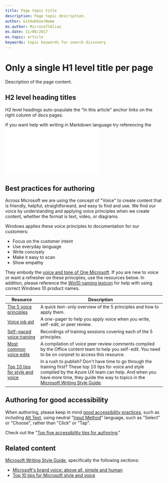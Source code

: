 ```yaml
---
title: Page topic title
description: Page topic description.
author: GitHubUserName
ms.author: MicrosoftAlias
ms.date: 11/06/2017
ms.topic: article
keywords: topic keywords for search discovery
---
```


# Only a single H1 level title per page

Description of the page content.

## H2 level heading titles

H2 level headings auto-populate the "In this article" anchor links on the right column of docs pages.

If you want help with writing in Markdown language try referencing the ![How to Write Markdown Poster](images/HowToWriteMarkdownPoster.pdf)

## Best practices for authoring

Across Microsoft we are using the concept of "Voice" to create content that is friendly, helpful, straightforward, and easy to find and use. We find our voice by understanding and applying voice principles when we create content, whether the format is text, video, or diagrams.

Windows applies these voice principles to documentation for our customers:

-   Focus on the customer intent
-   Use everyday language
-   Write concisely
-   Make it easy to scan
-   Show empathy

They embody the [voice and tone of One Microsoft](https://worldready.cloudapp.net/Styleguide/Read?id=2700&topicid=28361). If you are new to voice or want a refresher on these principles, use the resources below. In addition, please reference the [Win10 naming lexicon](https://review.docs.microsoft.com/en-us/windows-authoring-guide/writing-guidance/voice-and-terminology?branch=master) for help with using correct Windows 10 product names.

| Resource | Description |
|---|----------------------|
| [The 5 voice principles](style-how-to-voice-principles.md) | A quick text-only overview of the 5 principles and how to apply them. |
| [Voice job aid](style-how-to-voice-job-aid.md) | A one-pager to help you apply voice when you write, self-edit, or peer review. |
| [Self-paced voice training](style-how-to-voice-self-paced-training.md) | Recordings of training sessions covering each of the 5 principles. |
| [Most common voice edits](https://msft.spoppe.com/teams/cpub/Resources/ContentDevelopment/Voice/_layouts/15/WopiFrame.aspx?sourcedoc=%7b59A56376-6F3E-41A7-BB94-9869CE0B098D%7d&file=Most%20common%20voice%20edits.docx&action=default) | A compilation of voice peer review comments compiled by the Office content team to help you self-edit. You need to be on corpnet to access this resource. |
| [Top 10 tips for style and voice](https://worldready.cloudapp.net/Styleguide/Read?id=2700&topicid=28939) | In a rush to publish? Don't have time to go through the training first? These top 10 tips for voice and style compiled by the Azure UX team can help. And when you have more time, they guide the way to topics in the [Microsoft Writing Style Guide](https://worldready.cloudapp.net/StyleGuide/Read?id=2700). |

## Authoring for good accessibility

When authoring, please keep in mind [good accessibility practices](https://review.docs.microsoft.com/en-us/help/style/style-how-to-accessibility?branch=master), such as including [Alt Text](https://review.docs.microsoft.com/en-us/help/style/style-how-to-alt-text), using neutral "[Input Method](https://review.docs.microsoft.com/en-us/help/style/style-how-to-input-methods)" language, such as "Select" or "Choose", rather than "Click" or "Tap".

Check out the "[Top five accessibility tips for authoring](https://review.docs.microsoft.com/en-us/help/style/style-how-to-accessibility-top-articles?branch=master)."

## Related content
[Microsoft Writing Style Guide](https://worldready.cloudapp.net/StyleGuide/Read?id=2700), specifically the following sections:

- [Microsoft's brand voice: above all, simple and human](https://worldready.cloudapp.net/Styleguide/Read?id=2700&topicid=28361)
- [Top 10 tips for Microsoft style and voice](https://worldready.cloudapp.net/Styleguide/Read?id=2700&topicid=28939)
